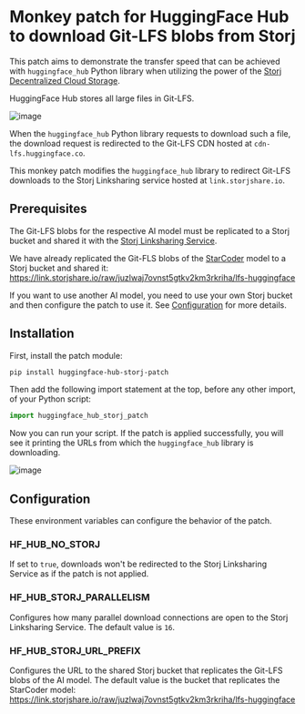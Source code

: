 # Monkey patch for HuggingFace Hub to download Git-LFS blobs from Storj

This patch aims to demonstrate the transfer speed that can be achieved with `huggingface_hub` Python library when utilizing the power of the [Storj Decentralized Cloud Storage](https://storj.io).

HuggingFace Hub stores all large files in Git-LFS.

![image](https://github.com/storj/huggingface-hub-storj-patch/assets/468091/b3c8d6d6-14fd-43c2-9396-91d4d3eba62f)

When the `huggingface_hub` Python library requests to download such a file, the download request is redirected to the Git-LFS CDN hosted at `cdn-lfs.huggingface.co`.

This monkey patch modifies the `huggingface_hub` library to redirect Git-LFS downloads to the Storj Linksharing service hosted at `link.storjshare.io`.

## Prerequisites

The Git-LFS blobs for the respective AI model must be replicated to a Storj bucket and shared it with the [Storj Linksharing Service](https://docs.storj.io/dcs/api-reference/linksharing-service).

We have already replicated the Git-FLS blobs of the [StarCoder](https://huggingface.co/bigcode/starcoder) model to a Storj bucket and shared it: https://link.storjshare.io/raw/juzlwaj7ovnst5gtkv2km3rkriha/lfs-huggingface

If you want to use another AI model, you need to use your own Storj bucket and then configure the patch to use it. See [Configuration](#hf_hub_storj_url_prefix) for more details.

## Installation

First, install the patch module:

```sh
pip install huggingface-hub-storj-patch
```

Then add the following import statement at the top, before any other import, of your Python script:

```python
import huggingface_hub_storj_patch
```

Now you can run your script. If the patch is applied successfully, you will see it printing the URLs from which the `huggingface_hub` library is downloading.

![image](https://github.com/storj/huggingface-hub-storj-patch/assets/468091/ad50968c-7959-4a6a-8f63-540eb70372ba)

## Configuration

These environment variables can configure the behavior of the patch.

### HF_HUB_NO_STORJ

If set to `true`, downloads won't be redirected to the Storj Linksharing Service as if the patch is not applied.

### HF_HUB_STORJ_PARALLELISM

Configures how many parallel download connections are open to the Storj Linksharing Service. The default value is `16`.

### HF_HUB_STORJ_URL_PREFIX

Configures the URL to the shared Storj bucket that replicates the Git-LFS blobs of the AI model. The default value is the bucket that replicates the StarCoder model: https://link.storjshare.io/raw/juzlwaj7ovnst5gtkv2km3rkriha/lfs-huggingface
